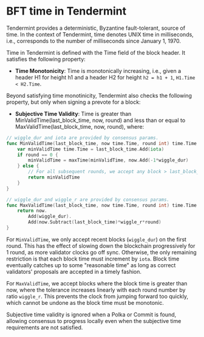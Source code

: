 # BFT time in Tendermint 

Tendermint provides a deterministic, Byzantine fault-tolerant, source of time.
In the context of Tendermint, time denotes UNIX time in milliseconds, i.e.,
corresponds to the number of milliseconds since January 1, 1970.

Time in Tendermint is defined with the Time field of the block header. 
It satisfies the following property:

- **Time Monotonicity**: Time is monotonically increasing, i.e., given 
a header H1 for height h1 and a header H2 for height `h2 = h1 + 1`, `H1.Time < H2.Time`.

Beyond satisfying time monotinicity, Tendermint also checks the following
property, but only when signing a prevote for a block:

- **Subjective Time Validity**: Time is greater than MinValidTime(last_block_time,
  now, round) and less than or equal to MaxValidTime(last_block_time, now, round), where:

```go
// wiggle_dur and iota are provided by consensus params.
func MinValidTime(last_block_time, now time.Time, round int) time.Time {
	var minValidTime time.Time = last_block_time.Add(iota)
	if round == 0 {
		minValidTime = maxTime(minValidTime, now.Add(-1*wiggle_dur)
	} else {
		// For all subsequent rounds, we accept any block > last_block_time+iota.
		return minValidTime
	}
}

// wiggle_dur and wiggle_r are provided by consensus params.
func MaxValidTime(last_block_time, now time.Time, round int) time.Time {
	return now.
		Add(wiggle_dur).
		Add(now.Subtract(last_block_time)*wiggle_r*round)
}
```

For `MinValidTime`, we only accept recent blocks (`wiggle_dur`) on the first
round.  This has the effect of slowing down the blockchain progressively for 1
round, as more validator clocks go off sync.  Otherwise, the only remaining
restriction is that each block time must increment by `iota`.  Block time
eventually catches up to some "reasonable time" as long as correct validators'
proposals are accepted in a timely fashion.

For `MaxValidTime`, we accept blocks where the block time is greater than now, where
the tolerance increases linearly with each round number by ratio `wiggle_r`.
This prevents the clock from jumping forward too quickly, which cannot be undone
as the block time must be monotonic.

Subjective time validity is ignored when a Polka or Commit is found, allowing
consensus to progress locally even when the subjective time requirements are not satisfied.
